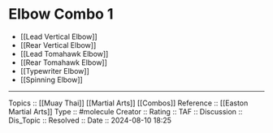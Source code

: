 # Elbow Combo 1

- [[Lead Vertical Elbow]]
- [[Rear Vertical Elbow]]
- [[Lead Tomahawk Elbow]]
- [[Rear Tomahawk Elbow]]
- [[Typewriter Elbow]]
- [[Spinning Elbow]]
---
Topics ::  [[Muay Thai]] [[Martial Arts]] [[Combos]]
Reference :: [[Easton Martial Arts]]
Type :: #molecule
Creator ::
Rating ::
TAF ::
Discussion ::
Dis_Topic :: 
Resolved ::
Date :: 2024-08-10 18:25
